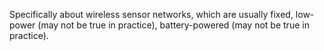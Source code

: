 Specifically about wireless sensor networks, which are usually fixed, low-power (may not be true in practice), battery-powered (may not be true in practice).
